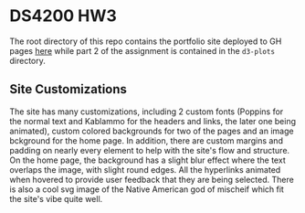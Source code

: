 # DS4200 HW3

The root directory of this repo contains the portfolio site deployed to GH pages [here](https://mehallhm.github.io/ds4200-hw3/) while part 2 of the assignment is contained in the `d3-plots` directory.

## Site Customizations

The site has many customizations, including 2 custom fonts (Poppins for the normal text and Kablammo for the headers and links, the later one being animated), custom colored backgrounds for two of the pages and an image bckground for the home page. In addition, there are custom margins and padding on nearly every element to help with the site's flow and structure. On the home page, the background has a slight blur effect where the text overlaps the image, with slight round edges. All the hyperlinks animated when hovered to provide user feedback that they are being selected. There is also a cool svg image of the Native American god of mischeif which fit the site's vibe quite well.
